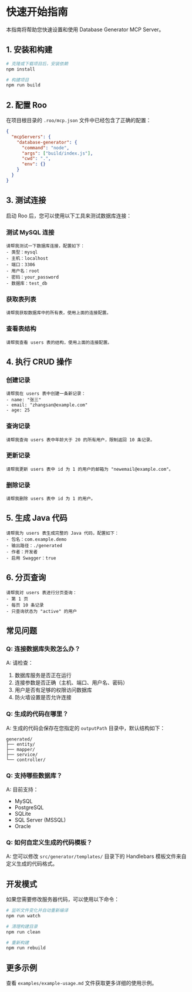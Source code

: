# 快速开始指南

本指南将帮助您快速设置和使用 Database Generator MCP Server。

## 1. 安装和构建

```bash
# 克隆或下载项目后，安装依赖
npm install

# 构建项目
npm run build
```

## 2. 配置 Roo

在项目根目录的 `.roo/mcp.json` 文件中已经包含了正确的配置：

```json
{
  "mcpServers": {
    "database-generator": {
      "command": "node",
      "args": ["build/index.js"],
      "cwd": ".",
      "env": {}
    }
  }
}
```

## 3. 测试连接

启动 Roo 后，您可以使用以下工具来测试数据库连接：

### 测试 MySQL 连接

```
请帮我测试一下数据库连接，配置如下：
- 类型：mysql
- 主机：localhost
- 端口：3306
- 用户名：root
- 密码：your_password
- 数据库：test_db
```

### 获取表列表

```
请帮我获取数据库中的所有表，使用上面的连接配置。
```

### 查看表结构

```
请帮我查看 users 表的结构，使用上面的连接配置。
```

## 4. 执行 CRUD 操作

### 创建记录

```
请帮我在 users 表中创建一条新记录：
- name: "张三"
- email: "zhangsan@example.com"
- age: 25
```

### 查询记录

```
请帮我查询 users 表中年龄大于 20 的所有用户，限制返回 10 条记录。
```

### 更新记录

```
请帮我更新 users 表中 id 为 1 的用户的邮箱为 "newemail@example.com"。
```

### 删除记录

```
请帮我删除 users 表中 id 为 1 的用户。
```

## 5. 生成 Java 代码

```
请帮我为 users 表生成完整的 Java 代码，配置如下：
- 包名：com.example.demo
- 输出路径：./generated
- 作者：开发者
- 启用 Swagger：true
```

## 6. 分页查询

```
请帮我对 users 表进行分页查询：
- 第 1 页
- 每页 10 条记录
- 只查询状态为 "active" 的用户
```

## 常见问题

### Q: 连接数据库失败怎么办？

A: 请检查：
1. 数据库服务是否正在运行
2. 连接参数是否正确（主机、端口、用户名、密码）
3. 用户是否有足够的权限访问数据库
4. 防火墙设置是否允许连接

### Q: 生成的代码在哪里？

A: 生成的代码会保存在您指定的 `outputPath` 目录中，默认结构如下：
```
generated/
├── entity/
├── mapper/
├── service/
└── controller/
```

### Q: 支持哪些数据库？

A: 目前支持：
- MySQL
- PostgreSQL
- SQLite
- SQL Server (MSSQL)
- Oracle

### Q: 如何自定义生成的代码模板？

A: 您可以修改 `src/generator/templates/` 目录下的 Handlebars 模板文件来自定义生成的代码格式。

## 开发模式

如果您需要修改服务器代码，可以使用以下命令：

```bash
# 监听文件变化并自动重新编译
npm run watch

# 清理构建目录
npm run clean

# 重新构建
npm run rebuild
```

## 更多示例

查看 `examples/example-usage.md` 文件获取更多详细的使用示例。
